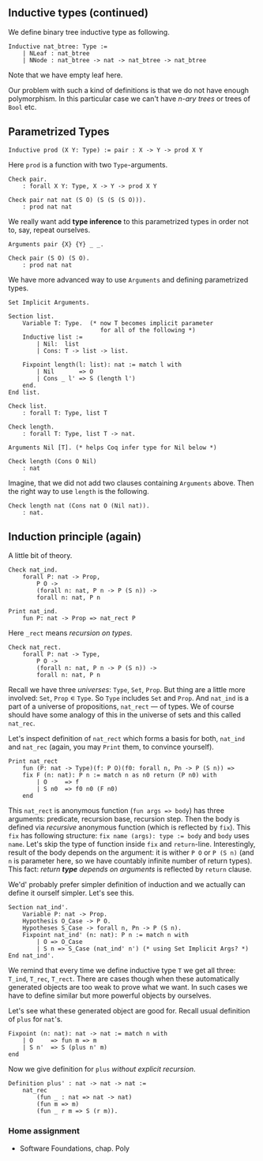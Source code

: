 ## Inductive types (continued)

We define binary tree inductive type as following.

    Inductive nat_btree: Type :=
        | NLeaf : nat_btree
        | NNode : nat_btree -> nat -> nat_btree -> nat_btree
        
Note that we have empty leaf here. 

Our problem with such a kind of
definitions is that we do not have enough polymorphism. In this
particular case we can't have _n-ary trees_ or trees of `Bool` etc.

## Parametrized Types

    Inductive prod (X Y: Type) := pair : X -> Y -> prod X Y

Here `prod` is a function with two `Type`-arguments.

    Check pair.
        : forall X Y: Type, X -> Y -> prod X Y
    
    Check pair nat nat (S O) (S (S (S O))).
        : prod nat nat

We really want add **type inference** to this parametrized types in
order not to, say, repeat ourselves.

    Arguments pair {X} {Y} _ _.
    
    Check pair (S O) (S O).
        : prod nat nat

We have more advanced way to use `Arguments` and defining parametrized 
types.

    Set Implicit Arguments.
    
    Section list.
        Variable T: Type.  (* now T becomes implicit parameter
                              for all of the following *)
        Inductive list := 
            | Nil:  list
            | Cons: T -> list -> list.
        
        Fixpoint length(l: list): nat := match l with
            | Nil       => O
            | Cons _ l' => S (length l')
        end.
    End list.
    
    Check list.
        : forall T: Type, list T
    
    Check length.
        : forall T: Type, list T -> nat.
    
    Arguments Nil [T]. (* helps Coq infer type for Nil below *)

    Check length (Cons O Nil)
        : nat
        
Imagine, that we did not add two clauses containing `Arguments` above.
Then the right way to use `length` is the following.

    Check length nat (Cons nat O (Nil nat)).
        : nat.

## Induction principle (again)

A little bit of theory.

    Check nat_ind.
        forall P: nat -> Prop,
            P O ->
            (forall n: nat, P n -> P (S n)) ->
            forall n: nat, P n
    
    Print nat_ind.
        fun P: nat -> Prop => nat_rect P
        
Here `_rect` means _recursion on types_.

    Check nat_rect.
        forall P: nat -> Type,
            P O ->
            (forall n: nat, P n -> P (S n)) ->
            forall n: nat, P n

Recall we have three _universes_: `Type`, `Set`, `Prop`. But thing are a 
little more involved: `Set`, `Prop` ∊ `Type`. So `Type` includes `Set` and 
`Prop`. And `nat_ind` is a part of a universe of propositions, `nat_rect` — of 
types. We of course should have some analogy of this in the universe of 
sets and this called `nat_rec`.

Let's inspect definition of `nat_rect` which forms a basis for both,
`nat_ind` and `nat_rec` (again, you may `Print` them, to convince yourself).

    Print nat_rect
        fun (P: nat -> Type)(f: P O)(f0: forall n, Pn -> P (S n)) => 
        fix F (n: nat): P n := match n as n0 return (P n0) with
            | O     => f
            | S n0  => f0 n0 (F n0)
        end

This `nat_rect` is anonymous function (`fun args => body`) has three 
arguments: 
predicate, recursion base, recursion step. Then the body is defined via
_recursive_ anonymous function (which is reflected by `fix`). This `fix` has
following structure: `fix name (args): type := body` and `body` uses `name`.
Let's skip the type of function inside `fix` and `return`-line. Interestingly,
result of the body depends on the argument: it is wither `P O` or `P (S n)` 
(and `n` is parameter here, so we have countably infinite number of return types).
This fact: _return **type** depends on arguments_ is reflected by `return` clause.

We'd' probably prefer simpler definition of induction and we actually can define
it ourself simpler. Let's see this.

    Section nat_ind'.
        Variable P: nat -> Prop.
        Hypothesis O_Case -> P O.
        Hypotheses S_Case -> forall n, Pn -> P (S n).
        Fixpoint nat_ind' (n: nat): P n := match n with 
            | O => O_Case
            | S n => S_Case (nat_ind' n') (* using Set Implicit Args? *)
    End nat_ind'.

We remind that every time we define inductive type `T` we get all three:
`T_ind`, `T_rec`, `T_rect`. There are cases though when these automatically
generated objects are too weak to prove what we want. In such cases we have to
define similar but more powerful objects by ourselves.

Let's see what these generated object are good for. Recall usual definition of 
`plus` for `nat`'s.

    Fixpoint (n: nat): nat -> nat := match n with
        | O     => fun m => m
        | S n'  => S (plus n' m)
    end

Now we give definition for `plus` _without explicit recursion_.

    Definition plus' : nat -> nat -> nat :=
        nat_rec 
			(fun _ : nat => nat -> nat) 
			(fun m => m) 
			(fun _ r m => S (r m)).

### Home assignment

* Software Foundations, chap. Poly
